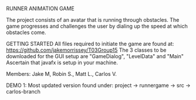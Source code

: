 RUNNER ANIMATION GAME 

The project consists of an avatar that is running through obstacles. The game progresses and challenges the user by 
dialing up the speed at which obstacles come.

GETTING STARTED 
All files required to initiate the game are found at: https://github.com/jakemorrissey/T03Group15 
The 3 classes to be downloaded for the GUI setup are "GameDialog", "LevelData" and "Main"
Ascertain that javafx is setup in your machine.

Members: Jake M, Robin S., Matt L., Carlos V.

DEMO 1: Most updated version found under: project -> runnergame -> src -> carlos-branch
